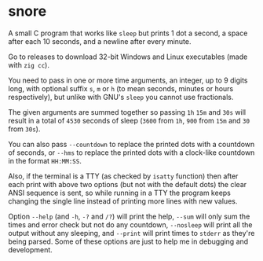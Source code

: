 # snore

A small C program that works like `sleep` but prints 1 dot a second, a space
after each 10 seconds, and a newline after every minute.

Go to releases to download 32-bit Windows and Linux executables (made with `zig cc`).

You need to pass in one or more time arguments, an integer, up to 9 digits
long, with optional suffix `s`, `m` or `h` (to mean seconds, minutes or
hours respectively), but unlike with GNU's `sleep` you cannot use fractionals.

The given arguments are summed together so passing `1h` `15m` and `30s` will
result in a total of `4530` seconds of sleep (`3600` from `1h`, `900` from
`15m` and `30` from `30s`).

You can also pass `--countdown` to replace the printed dots with a countdown
of seconds, or `--hms` to replace the printed dots with a clock-like countdown
in the format `HH:MM:SS`.

Also, if the terminal is a TTY (as checked by `isatty` function) then after
each print with above two options (but not with the default dots) the clear
ANSI sequence is sent, so while running in a TTY the program keeps changing
the single line instead of printing more lines with new values.

Option `--help` (and `-h`, `-?` and `/?`) will print the help, `--sum` will
only sum the times and error check but not do any countdown, `--nosleep` will
print all the output without any sleeping, and `--print` will print times to
`stderr` as they're being parsed. Some of these options are just to help
me in debugging and development.
